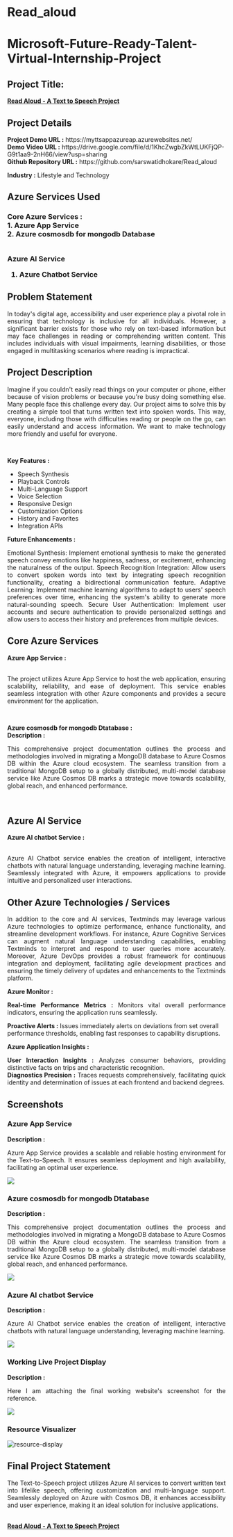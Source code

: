 # Read_aloud

<h1>Microsoft-Future-Ready-Talent-Virtual-Internship-Project</h1>

<h2>Project Title:</h2><b><a href="https://myttsappazureap.azurewebsites.net/">Read Aloud - A Text to Speech Project</b></a>
<br>
<h2>Project Details</h2>
<b>Project Demo URL :</b> https://myttsappazureap.azurewebsites.net/ <br>
<b>Demo Video URL :</b> https://drive.google.com/file/d/1KhcZwgbZkWtLUKFjQP-G9t1aa9-2nH66/view?usp=sharing <br>
<b>Github Repository URL :</b> https://github.com/sarswatidhokare/Read_aloud <br>
    
<b>Industry :</b> Lifestyle and Technology<br>
<h2>Azure Services Used</h2>
<h3>
Core Azure Services : <br>
1. Azure App Service <br>
2. Azure cosmosdb for mongodb Database <br> <br>
    
Azure AI Service <br>
1. Azure Chatbot Service
</h3>

<h2>Problem Statement</h2>
<p align="justify">In today's digital age, accessibility and user experience play a pivotal role in ensuring that technology is inclusive for all individuals. However, a significant barrier exists for those who rely on text-based information but may face challenges in reading or comprehending written content. This includes individuals with visual impairments, learning disabilities, or those engaged in multitasking scenarios where reading is impractical.</p>

<h2>Project Description</h2>
<p align="justify">Imagine if you couldn't easily read things on your computer or phone, either because of vision problems or because you're busy doing something else. Many people face this challenge every day. Our project aims to solve this by creating a simple tool that turns written text into spoken words. This way, everyone, including those with difficulties reading or people on the go, can easily understand and access information. We want to make technology more friendly and useful for everyone.</p><br>

<b>Key Features :</b>
<ul>
    <li>Speech Synthesis</li>
    <li>Playback Controls</li>
    <li>Multi-Language Support</li>
    <li>Voice Selection</li>
    <li>Responsive Design</li>
    <li>Customization Options</li>
    <li>History and Favorites</li>
    <li>Integration APIs</li>
</ul>

<b>Future Enhancements :</b><br>
<p align="justify">
Emotional Synthesis:
Implement emotional synthesis to make the generated speech convey emotions like happiness, sadness, or excitement, enhancing the naturalness of the output.
Speech Recognition Integration:
Allow users to convert spoken words into text by integrating speech recognition functionality, creating a bidirectional communication feature.
Adaptive Learning:
Implement machine learning algorithms to adapt to users' speech preferences over time, enhancing the system's ability to generate more natural-sounding speech.
Secure User Authentication:
Implement user accounts and secure authentication to provide personalized settings and allow users to access their history and preferences from multiple devices.
</p>

<h2>Core Azure Services</h2>
<b>Azure App Service :</b><br><p align="justify"><br>The project utilizes Azure App Service to host the web application, ensuring scalability, reliability, and ease of deployment. This service enables seamless integration with other Azure components and provides a secure environment for the application.</p>
<br>

<b>Azure cosmosdb for mongodb Dtatabase :</b><br>
<b>Description :</b><p align="justify"> This comprehensive project documentation outlines the process and methodologies involved in migrating a MongoDB database to Azure Cosmos DB within the Azure cloud ecosystem. The seamless transition from a traditional MongoDB setup to a globally distributed, multi-model database service like Azure Cosmos DB marks a strategic move towards scalability, global reach, and enhanced performance.</p>
<br>

<h2>Azure AI Service</h2>
<b>Azure AI chatbot Service :</b><br><br><p align="justify">
Azure AI Chatbot service enables the creation of intelligent, interactive chatbots with natural language understanding, leveraging machine learning. Seamlessly integrated with Azure, it empowers applications to provide intuitive and personalized user interactions.
</p>

<h2>Other Azure Technologies / Services</h2>
<p align="justify">In addition to the core and AI services, Textminds may leverage various Azure technologies to optimize performance, enhance functionality, and streamline development workflows. For instance, Azure Cognitive Services can augment natural language understanding capabilities, enabling Textminds to interpret and respond to user queries more accurately. Moreover, Azure DevOps provides a robust framework for continuous integration and deployment, facilitating agile development practices and ensuring the timely delivery of updates and enhancements to the Textminds platform.</p>

<b>Azure Monitor :</b><p align="justify"><b>Real-time Performance Metrics :</b> Monitors vital overall performance indicators, ensuring the application runs seamlessly.<br>

<b>Proactive Alerts :</b> Issues immediately alerts on deviations from set overall performance thresholds, enabling fast responses to capability disruptions.</p>

<b>Azure Application Insights :</b><p align="justify">
<b>User Interaction Insights :</b> Analyzes consumer behaviors, providing distinctive facts on trips and characteristic recognition.<br>
<b>Diagnostics Precision :</b> Traces requests comprehensively, facilitating quick identity and determination of issues at each frontend and backend degrees.

<h2>Screenshots</h2>
<h3>Azure App Service</h3>
<b>Description :</b><p align="justify">Azure App Service provides a scalable and reliable hosting environment for the Text-to-Speech. It ensures seamless deployment and high availability, facilitating an optimal user experience.</p>
<img src="https://github.com/sarswatidhokare/Read_aloud/blob/main/images/appservicenew.png"></img><br>

<h3>Azure cosmosdb for mongodb Dtatabase</h3>
<b>Description :</b><p align="justify"> This comprehensive project documentation outlines the process and methodologies involved in migrating a MongoDB database to Azure Cosmos DB within the Azure cloud ecosystem. The seamless transition from a traditional MongoDB setup to a globally distributed, multi-model database service like Azure Cosmos DB marks a strategic move towards scalability, global reach, and enhanced performance.</p>
<img src="https://github.com/sarswatidhokare/Read_aloud/blob/main/images/databasenew.png"></img><br>

<h3>Azure AI chatbot Service</h3>
<b>Description :</b><p align="justify">Azure AI Chatbot service enables the creation of intelligent, interactive chatbots with natural language understanding, leveraging machine learning.</p>
<img src="https://github.com/sarswatidhokare/Read_aloud/blob/main/images/chatbotnew.png"></img><br>

<h3>Working Live Project Display</h3>
<b>Description :</b><p align="justify">Here I am attaching the final working website's screenshot for the reference.</p>
<img src="https://github.com/sarswatidhokare/Read_aloud/blob/main/images/liveprojectdisplaynew.png"></img>

<h3>Resource Visualizer</h3>
<img src="https://github.com/sarswatidhokare/Read_aloud/blob/main/images/tts-project.png" alt="resource-display"></img>

<h2>Final Project Statement</h2>
<p align="justify">
The Text-to-Speech project utilizes Azure AI services to convert written text into lifelike speech, offering customization and multi-language support. Seamlessly deployed on Azure with Cosmos DB, it enhances accessibility and user experience, making it an ideal solution for inclusive applications.</p>
</p> <br>
</h2><b><a href="https://myttsappazureap.azurewebsites.net/">Read Aloud - A Text to Speech Project</b></a>

